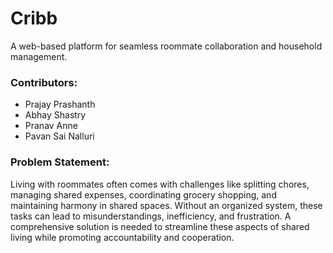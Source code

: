 # Cribb
A web-based platform for seamless roommate collaboration and household management.

### Contributors:
- Prajay Prashanth
- Abhay Shastry
- Pranav Anne
- Pavan Sai Nalluri

### Problem Statement:
Living with roommates often comes with challenges like splitting chores, managing shared expenses, coordinating grocery shopping, and maintaining harmony in shared spaces. Without an organized system, these tasks can lead to misunderstandings, inefficiency, and frustration. A comprehensive solution is needed to streamline these aspects of shared living while promoting accountability and cooperation.

